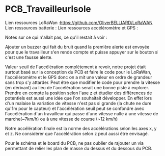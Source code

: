 # PCB_TravailleurIsole

Lien ressources LoRaWan :https://github.com/OliverBELLIARD/LoRaWAN
Lien ressources batterie :
Lien ressources accéléromètre et GPS :

Notes sur ce qui n'allait pas, ce qu'il restait à voir :

Ajouter un buzzer qui fait du bruit quand la première alerte est envoyée pour que le travailleur s'en rende compte et puisse appuyer sur le bouton si c'est une fausse alerte.

Valeur seuil de l'accélération complètement à revoir, notre projet était surtout basé sur la conception du PCB et faire le code pour le LoRaWan, l'accéléromètre et le GPS donc on a mit une valeur en ordre de grandeur sans trop s'y attarder. Peut être que modifier le code pour prendre la vitesse (en dérivant) au lieu de l'accélération serait une bonne piste à explorer. Prendre en compte la position selon l'axe z et étudier des différences de potentiels est aussi une idée que l'on souhaitait développer. En effet lors d'un malaise la variation de vitesse n'est pas si grande (la chute ne dure qu'1m pour le capteur) et l'accélération seuil peut se confondre avec l'accélération d'un travailleur qui passe d'une vitesse nulle à une vitesse de marche(~7km/h) ou à une vitesse de course (~12 km/h)

Notre accélération finale est la norme des accélérations selon les axes x, y et z. Ne considérer que l'accélération selon z peut aussi être envisagé.

Pour le schéma et le board du PCB, ne pas oublier de rajouter un via permettant de relier les plan de masse du dessus et du dessous du PCB.
